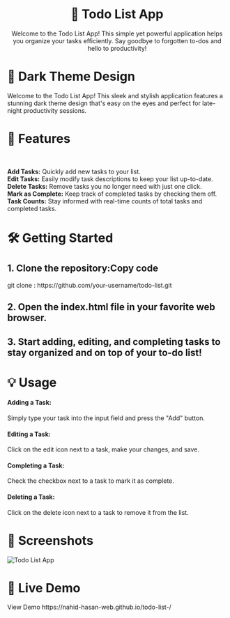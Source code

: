 
<div align="center">
  <h1>📝 Todo List App</h1>
  <p>Welcome to the Todo List App! This simple yet powerful application helps you organize your tasks efficiently. Say goodbye to forgotten to-dos and hello to productivity!</p>
</div>
 <h1> 🌌 Dark Theme Design</h1>
<p>Welcome to the Todo List App! This sleek and stylish application features a stunning dark theme design that's easy on the eyes and perfect for late-night productivity sessions.</p>
 <h1> 🚀 Features </h1> 
 <br>
 <p>
<b>Add Tasks:</b>  Quickly add new tasks to your list. <br>
<b>Edit Tasks:</b>  Easily modify task descriptions to keep your list up-to-date. <br> 
<b>Delete Tasks:</b> Remove tasks you no longer need with just one click. <br>
<b>Mark as Complete:</b>  Keep track of completed tasks by checking them off. <br> 
<b>Task Counts:</b> Stay informed with real-time counts of total tasks and completed tasks. <br>
</p>
<h1> 🛠️ Getting Started</h1>
<h2>1. Clone the repository:Copy code </h2> 
git clone  : https://github.com/your-username/todo-list.git <br>
<h2>2. Open the index.html file in your favorite web browser.</h2>
<h2> 3.  Start adding, editing, and completing tasks to stay organized and on top of your to-do list! </h2>
<h1>💡 Usage </h1>
<h4>Adding a Task: </h4>Simply type your task into the input field and press the "Add" button.
<h4>Editing a Task:</h4> Click on the edit icon next to a task, make your changes, and save.
<h4>Completing a Task:</h4> Check the checkbox next to a task to mark it as complete.
<h4>Deleting a Task:</h4> Click on the delete icon next to a task to remove it from the list.
<h1>📸 Screenshots</h1>
<img src="https://i.ibb.co/0Y79zVz/Screenshot-40.png" alt="Todo List App">
<h1>🎥 Live Demo</h1>
View Demo https://nahid-hasan-web.github.io/todo-list-/
